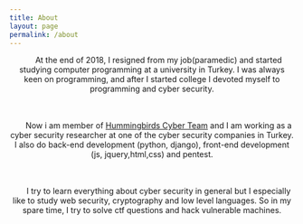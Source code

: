 ```yaml
---
title: About
layout: page
permalink: /about
---
```



<div style="margin:0 auto;max-width:900px;width:100%;text-align:center;">
  
&nbsp;&nbsp;&nbsp;&nbsp;&nbsp;&nbsp;At the end of 2018, I resigned from my job(paramedic) and started studying computer programming at a university in Turkey. I was always keen on programming, and after I started college I devoted myself to programming and cyber security.<br><br><br>
   
&nbsp;&nbsp;&nbsp;&nbsp;&nbsp;&nbsp;Now i am member of <a href="https://www.hummingbirdscyberteam.com" target="_blank">Hummingbirds Cyber Team</a> and  I am working as a cyber security researcher at one of the cyber security companies in Turkey. I also do back-end development (python, django), front-end development (js, jquery,html,css) and pentest.<br><br><br> 
   
&nbsp;&nbsp;&nbsp;&nbsp;&nbsp;&nbsp;I try to learn everything about cyber security in general but I especially like to study web security, cryptography and low level languages. So in my spare time, I try to solve ctf questions and hack vulnerable machines.
</div>
